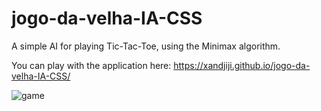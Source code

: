 # jogo-da-velha-IA-CSS

A simple AI for playing Tic-Tac-Toe, using the Minimax algorithm.

You can play with the application here:
https://xandjiji.github.io/jogo-da-velha-IA-CSS/

![game](https://i.imgur.com/sLKjCeq.png)
